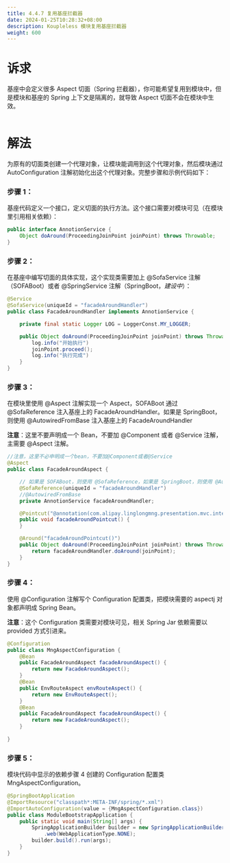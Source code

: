 ```yaml
---
title: 4.4.7 复用基座拦截器
date: 2024-01-25T10:28:32+08:00
description: Koupleless 模块复用基座拦截器
weight: 600
---
```


# 诉求
基座中会定义很多 Aspect 切面（Spring 拦截器），你可能希望复用到模块中，但是模块和基座的 Spring 上下文是隔离的，就导致 Aspect 切面不会在模块中生效。<br/><br/>

# 解法
为原有的切面类创建一个代理对象，让模块能调用到这个代理对象，然后模块通过 AutoConfiguration 注解初始化出这个代理对象。完整步骤和示例代码如下：

### 步骤 1：
基座代码定义一个接口，定义切面的执行方法。这个接口需要对模块可见（在模块里引用相关依赖）：
```java
public interface AnnotionService {
    Object doAround(ProceedingJoinPoint joinPoint) throws Throwable;
}
```

### 步骤 2：
在基座中编写切面的具体实现，这个实现类需要加上 @SofaService 注解（SOFABoot）或者 @SpringService 注解（SpringBoot，_建设中_）：
```java
@Service
@SofaService(uniqueId = "facadeAroundHandler")
public class FacadeAroundHandler implements AnnotionService {

    private final static Logger LOG = LoggerConst.MY_LOGGER;

    public Object doAround(ProceedingJoinPoint joinPoint) throws Throwable {
        log.info("开始执行")
        joinPoint.proceed();
        log.info("执行完成")
    }
}
```

### 步骤 3：
在模块里使用 @Aspect 注解实现一个 Aspect，SOFABoot 通过 @SofaReference 注入基座上的 FacadeAroundHandler。如果是 SpringBoot，则使用 @AutowiredFromBase 注入基座上的 FacadeAroundHandler

**注意**：这里不要声明成一个 Bean，不要加 @Component 或者 @Service 注解，主需要 @Aspect 注解。
```java
//注意，这里不必申明成一个bean，不要加@Component或者@Service
@Aspect
public class FacadeAroundAspect {

    // 如果是 SOFABoot，则使用 @SofaReference，如果是 SpringBoot，则使用 @AutowiredFromBase
    @SofaReference(uniqueId = "facadeAroundHandler")
    //@AutowiredFromBase
    private AnnotionService facadeAroundHandler;

    @Pointcut("@annotation(com.alipay.linglongmng.presentation.mvc.interceptor.FacadeAround)")
    public void facadeAroundPointcut() {
    }

    @Around("facadeAroundPointcut()")
    public Object doAround(ProceedingJoinPoint joinPoint) throws Throwable {
        return facadeAroundHandler.doAround(joinPoint);
    }
}
```

### 步骤 4：
使用 @Configuration 注解写个 Configuration 配置类，把模块需要的 aspectj 对象都声明成 Spring Bean。<br />

**注意**：这个 Configuration 类需要对模块可见，相关 Spring Jar 依赖需要以 <scope>provided</scope> 方式引进来。

```java
@Configuration
public class MngAspectConfiguration {
    @Bean
    public FacadeAroundAspect facadeAroundAspect() {
        return new FacadeAroundAspect();
    }
    @Bean
    public EnvRouteAspect envRouteAspect() {
        return new EnvRouteAspect();
    }
    @Bean
    public FacadeAroundAspect facadeAroundAspect() {
        return new FacadeAroundAspect();
    }
    
}
```

### 步骤 5：
模块代码中显示的依赖步骤 4 创建的 Configuration 配置类 MngAspectConfiguration。
```java
@SpringBootApplication
@ImportResource("classpath*:META-INF/spring/*.xml")
@ImportAutoConfiguration(value = {MngAspectConfiguration.class})
public class ModuleBootstrapApplication {
    public static void main(String[] args) {
        SpringApplicationBuilder builder = new SpringApplicationBuilder(ModuleBootstrapApplication.class)
        	.web(WebApplicationType.NONE);
        builder.build().run(args);
    }
}
```

<br/>
<br/>

